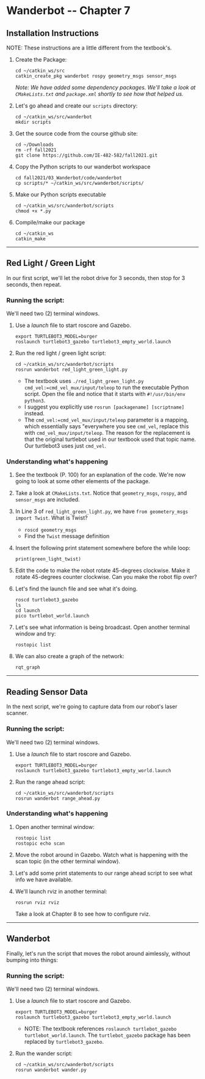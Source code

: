 # Wanderbot -- Chapter 7


## Installation Instructions

NOTE: These instructions are a little different from the textbook's.

1.  Create the Package:
    ```
    cd ~/catkin_ws/src
    catkin_create_pkg wanderbot rospy geometry_msgs sensor_msgs
    ```
    *Note: We have added some dependency packages.  We'll take a look at `CMakeLists.txt` and `package.xml` shortly to see how that helped us.*
    
2. Let's go ahead and create our `scripts` directory:
    ```
    cd ~/catkin_ws/src/wanderbot
    mkdir scripts
    ```
        
3. Get the source code from the course github site:
    ```
    cd ~/Downloads
    rm -rf fall2021
    git clone https://github.com/IE-482-582/fall2021.git
    ```
        
 4. Copy the Python scripts to our wanderbot workspace
    ```
    cd fall2021/03_Wanderbot/code/wanderbot
    cp scripts/* ~/catkin_ws/src/wanderbot/scripts/
    ```
    
 5. Make our Python scripts executable
    ```
    cd ~/catkin_ws/src/wanderbot/scripts
    chmod +x *.py
    ```
    
6. Compile/make our package

    ```
    cd ~/catkin_ws
    catkin_make
    ```
        
---

## Red Light / Green Light
In our first script, we'll let the robot drive for 3 seconds, then stop for 3 seconds, then repeat.

### Running the script:
We'll need two (2) terminal windows.

1. Use a *launch* file to start roscore and Gazebo.

    ```
    export TURTLEBOT3_MODEL=burger 
    roslaunch turtlebot3_gazebo turtlebot3_empty_world.launch
    ```

2. Run the red light / green light script:

    ```
    cd ~/catkin_ws/src/wanderbot/scripts
    rosrun wanderbot red_light_green_light.py
    ```
    
    - The textbook uses `./red_light_green_light.py cmd_vel:=cmd_vel_mux/input/teleop` to run the executable Python script.  Open the file and notice that it starts with `#!/usr/bin/env python3`.  
    - I suggest you explicitly use `rosrun [packagename] [scriptname]` instead.
    - The `cmd_vel:=cmd_vel_mux/input/teleop` parameter is a mapping, which essentially says "everywhere you see `cmd_vel`, replace this with `cmd_vel_mux/input/teleop`.  The reason for the replacement is that the original turtlebot used in our textbook used that topic name.  Our turtlebot3 uses just `cmd_vel`.

### Understanding what's happening
1. See the textbook (P. 100) for an explanation of the code.  We're now going to look at some other elements of the package.
2. Take a look at `CMakeLists.txt`.  Notice that `geometry_msgs`, `rospy`, and `sensor_msgs` are included.
3. In Line 3 of `red_light_green_light.py`, we have `from geometery_msgs import Twist`.  What is Twist?
    - `roscd geometry_msgs`
    - Find the `Twist` message definition
4. Insert the following print statement somewhere before the while loop:
    ```
    print(green_light_twist)
    ```
5. Edit the code to make the robot rotate 45-degrees clockwise.  Make it rotate 45-degrees counter clockwise.  Can you make the robot flip over?

6. Let's find the launch file and see what it's doing.
    ```
    roscd turtlebot3_gazebo
    ls
    cd launch
    pico turtlebot_world.launch
    ```
    
7. Let's see what information is being broadcast.  Open another terminal window and try:
    ```
    rostopic list
    ```
8. We can also create a graph of the network:
    ```
    rqt_graph
    ```
    
---

## Reading Sensor Data
In the next script, we're going to capture data from our robot's laser scanner.

### Running the script:
We'll need two (2) terminal windows.
    
1. Use a *launch* file to start roscore and Gazebo.
    
    ```
    export TURTLEBOT3_MODEL=burger 
    roslaunch turtlebot3_gazebo turtlebot3_empty_world.launch
    ```

    
2. Run the range ahead script:
    
    ```
    cd ~/catkin_ws/src/wanderbot/scripts
    rosrun wanderbot range_ahead.py
    ```

### Understanding what's happening

1. Open another terminal window:
    ```
    rostopic list
    rostopic echo scan
    ```
    
2. Move the robot around in Gazebo.  Watch what is happening with the scan topic (in the other terminal window).

3. Let's add some print statements to our range ahead script to see what info we have available.

4. We'll launch rviz in another terminal:
    ```
    rosrun rviz rviz
    ```
   Take a look at Chapter 8 to see how to configure rviz.
   
---

## Wanderbot

Finally, let's run the script that moves the robot around aimlessly, without bumping into things:

### Running the script:
We'll need two (2) terminal windows.

1.  Use a *launch* file to start roscore and Gazebo.

    ```
    export TURTLEBOT3_MODEL=burger 
    roslaunch turtlebot3_gazebo turtlebot3_empty_world.launch
    ```
    
    - NOTE:  The textbook references `roslaunch turtlebot_gazebo turtlebot_world.launch`.  The `turtlebot_gazebo` package has been replaced by `turtlebot3_gazebo`.

2. Run the wander script:

    ```
    cd ~/catkin_ws/src/wanderbot/scripts
    rosrun wanderbot wander.py
    ```
    




